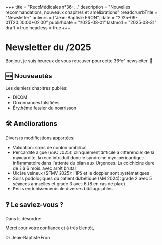 +++
title = "RecoMédicales n°36:  ..."
description = "Nouvelles recommandations, nouveaux chapitres et améliorations"
breadcrumbTitle = "Newsletter"
auteurs = ["Jean-Baptiste FRON"]
date = "2025-09-01T20:00:00+02:00"
publishdate = "2025-08-31"
lastmod = "2025-08-31"
draft = true
headless = true
+++

# Newsletter du /2025

Bonjour, je suis heureux de vous retrouver pour cette 36^e^ newsletter. 📰

## 🆕 Nouveautés

Les derniers chapitres publiés:

- DICOM
- Ordonnances falsifiées
- Érythème fessier du nourrisson

## 🛠️ Améliorations

Diverses modifications apportées:

- Validation: soins de cordon ombilical
- Péricardite aiguë (ESC 2025): cliniquement difficile à différencier de la myocardite, la reco introduit donc le syndrome myo-péricardique inflammatoire dans l'attente du bilan aux Urgences. La colchicine dure de 3 à 6 mois, avec arrêt brutal
- Ulcère veineux (SFMV 2025): l'IPS et le doppler sont systématiques
- Soins podologiques du patient diabétique (AM 2024): grade 2 avec 5 séances annuelles et grade 3 avec 6 (8 en cas de plaie)
- Petits enrichissements de diverses bibliographies

## ❓ Le saviez-vous ?

Dans le désordre:



Merci pour votre confiance et à très bientôt,

Dr Jean-Baptiste Fron
